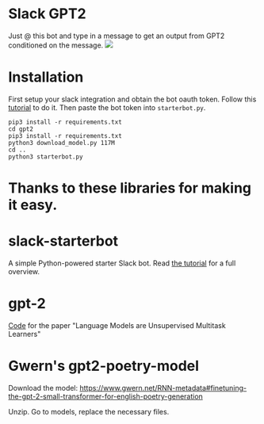 # Slack GPT2
Just @ this bot and type in a message to get an output from GPT2 conditioned on the message.
![](./slack.png)

# Installation
First setup your slack integration and obtain the bot oauth token. Follow this [tutorial](https://www.fullstackpython.com/blog/build-first-slack-bot-python.html) to do it. Then paste the bot token
into `starterbot.py`.

```
pip3 install -r requirements.txt
cd gpt2
pip3 install -r requirements.txt
python3 download_model.py 117M
cd ..
python3 starterbot.py
```
# Thanks to these libraries for making it easy.
# slack-starterbot
A simple Python-powered starter Slack bot. Read
[the tutorial](https://www.fullstackpython.com/blog/build-first-slack-bot-python.html)
for a full overview.

# gpt-2
[Code](https://github.com/openai/gpt-2) for the paper "Language Models are Unsupervised Multitask Learners"

# Gwern's gpt2-poetry-model

Download the model: https://www.gwern.net/RNN-metadata#finetuning-the-gpt-2-small-transformer-for-english-poetry-generation

Unzip. Go to models, replace the necessary files.
